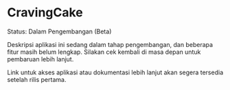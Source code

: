 # CravingCake

Status: Dalam Pengembangan (Beta)

Deskripsi aplikasi ini sedang dalam tahap pengembangan, dan beberapa fitur masih belum lengkap. Silakan cek kembali di masa depan untuk pembaruan lebih lanjut.

Link untuk akses aplikasi atau dokumentasi lebih lanjut akan segera tersedia setelah rilis pertama.
